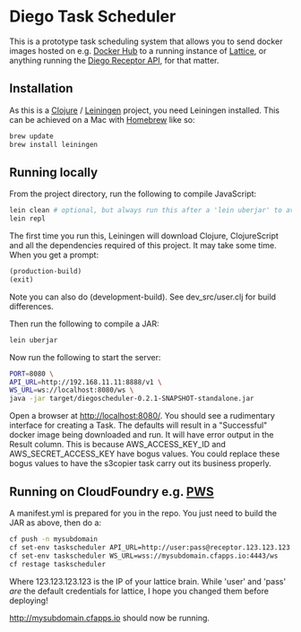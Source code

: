 # Diego Task Scheduler

This is a prototype task scheduling system that allows you to send docker images hosted on e.g. [Docker Hub](https://hub.docker.com/) to a running instance of [Lattice](http://lattice.cf/), or anything running the [Diego Receptor API](https://github.com/cloudfoundry-incubator/receptor/blob/master/doc/README.md), for that matter.

## Installation

As this is a [Clojure](http://clojure.org/) / [Leiningen](http://leiningen.org/) project, you need Leiningen installed. This can be achieved on a Mac with [Homebrew](http://brew.sh/) like so:

```sh
brew update
brew install leiningen
```

## Running locally

From the project directory, run the following to compile JavaScript:

```sh
lein clean # optional, but always run this after a 'lein uberjar' to avoid strange failures
lein repl
```

The first time you run this, Leiningen will download Clojure, ClojureScript and all the dependencies required of this project. It may take some time. When you get a prompt:

```clojure
(production-build)
(exit)
```

Note you can also do (development-build). See dev_src/user.clj for build differences.

Then run the following to compile a JAR:

```sh
lein uberjar
```

Now run the following to start the server:

```sh
PORT=8080 \
API_URL=http://192.168.11.11:8888/v1 \
WS_URL=ws://localhost:8080/ws \
java -jar target/diegoscheduler-0.2.1-SNAPSHOT-standalone.jar
```

Open a browser at [http://localhost:8080/](http://localhost:8080/). You should see a rudimentary interface for creating a Task. The defaults will result in a "Successful" docker image being downloaded and run. It will have error output in the Result column. This is because AWS_ACCESS_KEY_ID and AWS_SECRET_ACCESS_KEY have bogus values. You could replace these bogus values to have the s3copier task carry out its business properly.

## Running on CloudFoundry e.g. [PWS](https://run.pivotal.io/)

A manifest.yml is prepared for you in the repo. You just need to build the JAR as above, then do a:

```sh
cf push -n mysubdomain
cf set-env taskscheduler API_URL=http://user:pass@receptor.123.123.123.123.xip.io/v1
cf set-env taskscheduler WS_URL=wss://mysubdomain.cfapps.io:4443/ws
cf restage taskscheduler
```

Where 123.123.123.123 is the IP of your lattice brain. While 'user' and 'pass' *are* the default credentials for lattice, I hope you changed them before deploying!

http://mysubdomain.cfapps.io should now be running.
